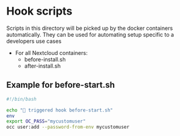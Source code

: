 <!--
* SPDX-FileCopyrightText: 2024 Sebastian Stöcker <sebastian.stoecker@uni-marburg.de>
* SPDX-License-Identifier: AGPL-3.0-or-later
-->

# Hook scripts

Scripts in this directory will be picked up by the docker containers
automatically. They can be used for automating setup specific to a developers
use cases

- For all Nextcloud containers:
    - before-install.sh
    - after-install.sh


## Example for before-start.sh
```bash
#!/bin/bash

echo "🤖 triggered hook before-start.sh"
env
export OC_PASS="mycustomuser"
occ user:add --password-from-env mycustomuser
```

